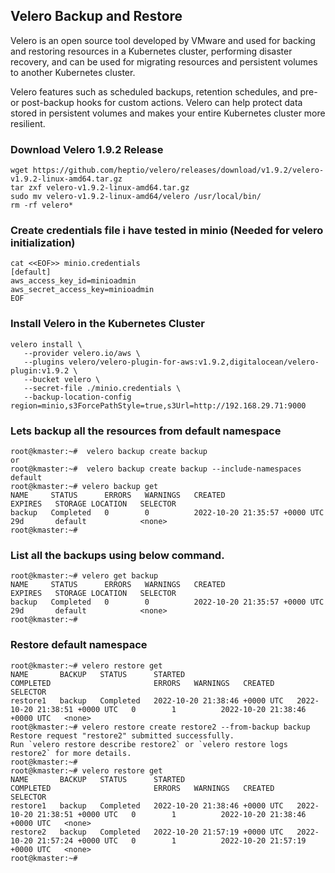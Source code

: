 ## Velero Backup and Restore

Velero is an open source tool developed by VMware and used for backing and restoring resources in a 
Kubernetes cluster, performing disaster recovery, and can be used for migrating resources and 
persistent volumes to another Kubernetes cluster.

Velero features such as scheduled backups, retention schedules, and pre- or post-backup hooks for custom actions. 
Velero can help protect data stored in persistent volumes and makes your entire Kubernetes cluster more resilient.

### Download Velero 1.9.2 Release

```
wget https://github.com/heptio/velero/releases/download/v1.9.2/velero-v1.9.2-linux-amd64.tar.gz
tar zxf velero-v1.9.2-linux-amd64.tar.gz
sudo mv velero-v1.9.2-linux-amd64/velero /usr/local/bin/
rm -rf velero*
```
### Create credentials file i have tested in minio (Needed for velero initialization)
```
cat <<EOF>> minio.credentials
[default]
aws_access_key_id=minioadmin
aws_secret_access_key=minioadmin
EOF
```
### Install Velero in the Kubernetes Cluster
```
velero install \
   --provider velero.io/aws \
   --plugins velero/velero-plugin-for-aws:v1.9.2,digitalocean/velero-plugin:v1.9.2 \
   --bucket velero \
   --secret-file ./minio.credentials \
   --backup-location-config region=minio,s3ForcePathStyle=true,s3Url=http://192.168.29.71:9000
```

### Lets backup all the resources from default namespace 
``` 
root@kmaster:~#  velero backup create backup
or
root@kmaster:~#  velero backup create backup --include-namespaces default
root@kmaster:~# velero backup get
NAME     STATUS      ERRORS   WARNINGS   CREATED                         EXPIRES   STORAGE LOCATION   SELECTOR
backup   Completed   0        0          2022-10-20 21:35:57 +0000 UTC   29d       default            <none>
root@kmaster:~# 
````
### List all the backups using below command.
```
root@kmaster:~# velero get backup
NAME     STATUS      ERRORS   WARNINGS   CREATED                         EXPIRES   STORAGE LOCATION   SELECTOR
backup   Completed   0        0          2022-10-20 21:35:57 +0000 UTC   29d       default            <none>
root@kmaster:~# 
```
### Restore default namespace
```
root@kmaster:~# velero restore get
NAME       BACKUP   STATUS      STARTED                         COMPLETED                       ERRORS   WARNINGS   CREATED                         SELECTOR
restore1   backup   Completed   2022-10-20 21:38:46 +0000 UTC   2022-10-20 21:38:51 +0000 UTC   0        1          2022-10-20 21:38:46 +0000 UTC   <none>
root@kmaster:~# velero restore create restore2 --from-backup backup
Restore request "restore2" submitted successfully.
Run `velero restore describe restore2` or `velero restore logs restore2` for more details.
root@kmaster:~# 
root@kmaster:~# velero restore get
NAME       BACKUP   STATUS      STARTED                         COMPLETED                       ERRORS   WARNINGS   CREATED                         SELECTOR
restore1   backup   Completed   2022-10-20 21:38:46 +0000 UTC   2022-10-20 21:38:51 +0000 UTC   0        1          2022-10-20 21:38:46 +0000 UTC   <none>
restore2   backup   Completed   2022-10-20 21:57:19 +0000 UTC   2022-10-20 21:57:24 +0000 UTC   0        1          2022-10-20 21:57:19 +0000 UTC   <none>
root@kmaster:~# 
``` 


